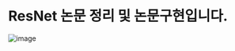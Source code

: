 
# ResNet 논문 정리 및 논문구현입니다.

![image](https://user-images.githubusercontent.com/86671456/144974520-972e0294-7c2b-4e1b-b01e-15bbf5dc9173.png)
